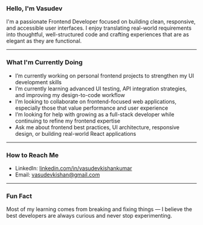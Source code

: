 ### Hello, I'm Vasudev

I'm a passionate Frontend Developer focused on building clean, responsive, and accessible user interfaces. I enjoy translating real-world requirements into thoughtful, well-structured code and crafting experiences that are as elegant as they are functional.

---

### What I'm Currently Doing

- I’m currently working on personal frontend projects to strengthen my UI development skills
- I’m currently learning advanced UI testing, API integration strategies, and improving my design-to-code workflow
- I’m looking to collaborate on frontend-focused web applications, especially those that value performance and user experience
- I’m looking for help with growing as a full-stack developer while continuing to refine my frontend expertise
- Ask me about frontend best practices, UI architecture, responsive design, or building real-world React applications

---

### How to Reach Me

- LinkedIn: [linkedin.com/in/vasudevkishankumar](https://www.linkedin.com/in/vasudevkishan/)
- Email: vasudevkishan@gmail.com

---

### Fun Fact

Most of my learning comes from breaking and fixing things — I believe the best developers are always curious and never stop experimenting.
